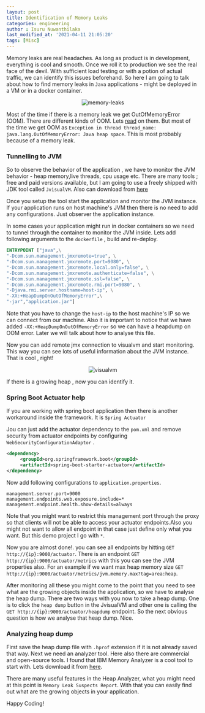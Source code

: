 ```yaml
---
layout: post
title: Identification of Memory Leaks
categories: engineering
author : Isuru Nuwanthilaka
last_modified_at: '2021-04-11 21:05:20'
tags: [Misc]
---
```


Memory leaks are real headaches. As long as product is in development, everything is cool and smooth. Once we roll it to production we see the real face of the devil. With sufficient load testing or with a potion of actual traffic, we can identify this issues beforehand. So here I am going to talk about how to find memory leaks in `Java` applications - might be deployed in a VM or in a docker container.

<p align="center">
<img src="{{ site.url }}/assets/img/memory-leaks.jpeg"
     alt="memory-leaks"
     style="float: center;" />
</p>

Most of the time if there is a memory leak we get OutOfMemoryError (OOM). There are different kinds of OOM. Lets [read](https://docs.oracle.com/javase/8/docs/technotes/guides/troubleshoot/memleaks002.html#:~:text=OutOfMemoryError%20exception.,object%20in%20the%20Java%20heap.&text=In%20a%20rare%20instance%2C%20a,little%20memory%20is%20being%20freed.) on them. But most of the time we get OOM as `Exception in thread thread_name: java.lang.OutOfMemoryError: Java heap space`. This is most probably because of a memory leak.

### Tunnelling to JVM

So to observe the behavior of the application , we have to monitor the JVM behavior - heap memory,live threads, cpu usage etc. There are many tools ; free and paid versions available, but I am going to use a freely shipped with JDK tool called `JvisualVM`. Also can download from [here](https://visualvm.github.io/)

Once you setup the tool start the application and monitor the JVM instance. If your application runs on host machine's JVM then there is no need to add any configurations. Just observer the application instance.

In some cases your application might run in docker containers so we need to tunnel through the container to monitor the JVM inside. Lets add following arguments to the `dockerfile` , build and re-deploy.

```dockerfile
ENTRYPOINT ["java",\
"-Dcom.sun.management.jmxremote=true", \
"-Dcom.sun.management.jmxremote.port=9080", \
"-Dcom.sun.management.jmxremote.local.only=false", \
"-Dcom.sun.management.jmxremote.authenticate=false", \
"-Dcom.sun.management.jmxremote.ssl=false", \
"-Dcom.sun.management.jmxremote.rmi.port=9080", \
"-Djava.rmi.server.hostname=host-ip", \
"-XX:+HeapDumpOnOutOfMemoryError",\
"-jar","application.jar"]
```

Note that you have to change the `host-ip` to the host machine's IP so we can connect from our machine. Also it is important to notice that we have added `-XX:+HeapDumpOnOutOfMemoryError` so we can have a heapdump on OOM error. Later we will talk about how to analyse this file.

Now you can add remote jmx connection to visualvm and start monitoring. This way you can see lots of useful information about the JVM instance. That is cool , right!

<p align="center">
<img src="{{ site.url }}/assets/img/visualvm.jpg"
     alt="visualvm"
     style="float: center;" />
</p>

If there is a growing heap , now you can identify it.

### Spring Boot Actuator help

If you are working with spring boot application then there is another workaround inside the framework. It is `Spring Actuator`

Jou can just add the actuator dependency to the `pom.xml` and remove security from actuator endpoints by configuring `WebSecurityConfigurationAdaptor` . 

```xml
<dependency>
     <groupId>org.springframework.boot</groupId>
     <artifactId>spring-boot-starter-actuator</artifactId>
</dependency>
```

Now add following configurations to `application.properties`.

```properties
management.server.port=9000
management.endpoints.web.exposure.include=*
management.endpoint.health.show-details=always
```

Note that you might want to restrict this management port through the proxy so that clients will not be able to access your actuator endpoints.Also you might not want to allow all endpoint in that case just define only what you want. But this demo project I go with `*`.

Now you are almost done!. you can see all endpoints by hitting `GET http://{ip}:9000/actuator`. There is an endpoint `GET http://{ip}:9000/actuator/metrics` with this you can see the JVM properties also. For an example if we want max heap memory size `GET http://{ip}:9000/actuator/metrics/jvm.memory.max?tag=area:heap`.

After monitoring all these you might come to the point that you need to see what are the growing objects inside the application, so we have to analyse the heap dump. There are two ways with you now to take a heap dump. One is to click the `heap dump` button in the JvisualVM and other one is calling the `GET http://{ip}:9000/actuator/heapdump` endpoint. So the next obvious question is how we analyse that heap dump. Nice.

### Analyzing heap dump

First save the heap dump file with `.hprof` extension if it is not already saved that way. Next we need an analyzer tool. Here also there are commercial and open-source tools. I found that IBM Memory Analyzer is a cool tool to start with. Lets download it from [here](https://www.ibm.com/support/pages/ibm-heapanalyzer).

There are many useful features in the Heap Analyzer, what you might need at this point is `Memory Leak Suspects Report`. With that you can easily find out what are the growing objects in your application.

Happy Coding!
